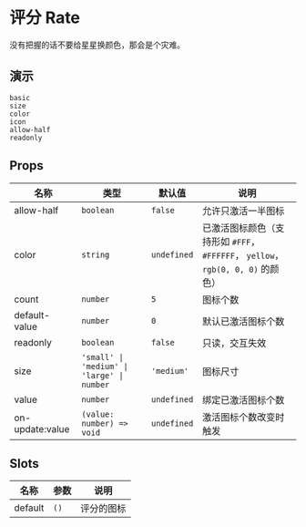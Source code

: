 # 评分 Rate

没有把握的话不要给星星换颜色，那会是个灾难。

## 演示

```demo
basic
size
color
icon
allow-half
readonly
```

## Props

| 名称 | 类型 | 默认值 | 说明 |
| --- | --- | --- | --- |
| allow-half | `boolean` | `false` | 允许只激活一半图标 |
| color | `string` | `undefined` | 已激活图标颜色（支持形如 `#FFF`， `#FFFFFF`， `yellow`，`rgb(0, 0, 0)` 的颜色） |
| count | `number` | `5` | 图标个数 |
| default-value | `number` | `0` | 默认已激活图标个数 |
| readonly | `boolean` | `false` | 只读，交互失效 |
| size | `'small' \| 'medium' \| 'large' \| number` | `'medium'` | 图标尺寸 |
| value | `number` | `undefined` | 绑定已激活图标个数 |
| on-update:value | `(value: number) => void` | `undefined` | 激活图标个数改变时触发 |

## Slots

| 名称    | 参数 | 说明       |
| ------- | ---- | ---------- |
| default | `()` | 评分的图标 |
